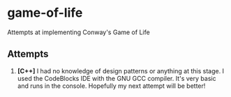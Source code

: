 # game-of-life
Attempts at implementing Conway's Game of Life

## Attempts

1. **[C++]** I had no knowledge of design patterns or anything at this stage. I used the CodeBlocks IDE with the GNU GCC compiler. It's very basic and runs in the console. Hopefully my next attempt will be better!
